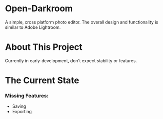 # Open-Darkroom
A simple, cross platform photo editor. The overall design and functionality is similar to Adobe Lightroom.

# About This Project
Currently in early-development, don't expect stability or features.

# The Current State
### Missing Features:
* Saving
* Exporting
